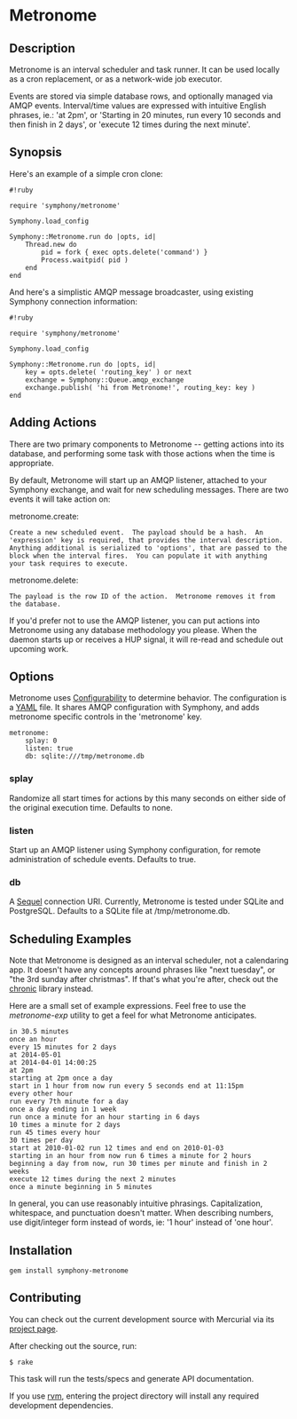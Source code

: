 # Metronome

## Description

Metronome is an interval scheduler and task runner.  It can be used
locally as a cron replacement, or as a network-wide job executor.

Events are stored via simple database rows, and optionally managed
via AMQP events.  Interval/time values are expressed with intuitive
English phrases, ie.: 'at 2pm', or 'Starting in 20 minutes, run every 10
seconds and then finish in 2 days', or 'execute 12 times during the next
minute'.

## Synopsis

Here's an example of a simple cron clone:

```
#!ruby

require 'symphony/metronome'

Symphony.load_config

Symphony::Metronome.run do |opts, id|
	Thread.new do
		pid = fork { exec opts.delete('command') }
		Process.waitpid( pid )
	end
end
```


And here's a simplistic AMQP message broadcaster, using existing
Symphony connection information:

```
#!ruby

require 'symphony/metronome'

Symphony.load_config

Symphony::Metronome.run do |opts, id|
	key = opts.delete( 'routing_key' ) or next
	exchange = Symphony::Queue.amqp_exchange
	exchange.publish( 'hi from Metronome!', routing_key: key )
end
```

## Adding Actions

There are two primary components to Metronome -- getting actions into
its database, and performing some task with those actions when the time
is appropriate.

By default, Metronome will start up an AMQP listener, attached to your
Symphony exchange, and wait for new scheduling messages.  There are two
events it will take action on:

metronome.create:

	Create a new scheduled event.  The payload should be a hash.  An
	'expression' key is required, that provides the interval description.
	Anything additional is serialized to 'options', that are passed to the
	block when the interval fires.  You can populate it with anything
	your task requires to execute.

metronome.delete:

	The payload is the row ID of the action.  Metronome removes it from
	the database.

If you'd prefer not to use the AMQP listener, you can put actions into
Metronome using any database methodology you please.  When the daemon
starts up or receives a HUP signal, it will re-read and schedule out
upcoming work.


## Options

Metronome uses
[Configurability](https://rubygems.org/gems/configurability) to determine
behavior.  The configuration is a [YAML](http://www.yaml.org/) file.  It
shares AMQP configuration with Symphony, and adds metronome specific
controls in the 'metronome' key.

	metronome:
		splay: 0
		listen: true
		db: sqlite:///tmp/metronome.db


### splay

Randomize all start times for actions by this many seconds on either
side of the original execution time.  Defaults to none.

### listen

Start up an AMQP listener using Symphony configuration, for remote
administration of schedule events.  Defaults to true.

### db

A [Sequel](https://rubygems.org/gems/sequel) connection URI.  Currently,
Metronome is tested under SQLite and PostgreSQL.  Defaults to a SQLite
file at /tmp/metronome.db.


## Scheduling Examples

Note that Metronome is designed as an interval scheduler, not a
calendaring app.  It doesn't have any concepts around phrases like "next
tuesday", or "the 3rd sunday after christmas".  If that's what you're
after, check out the [chronic](http://rubygems.org/gems/chronic)
library instead.

Here are a small set of example expressions.  Feel free to use the
*metronome-exp* utility to get a feel for what Metronome anticipates.

```
in 30.5 minutes
once an hour
every 15 minutes for 2 days
at 2014-05-01
at 2014-04-01 14:00:25
at 2pm
starting at 2pm once a day
start in 1 hour from now run every 5 seconds end at 11:15pm
every other hour
run every 7th minute for a day
once a day ending in 1 week
run once a minute for an hour starting in 6 days
10 times a minute for 2 days
run 45 times every hour
30 times per day
start at 2010-01-02 run 12 times and end on 2010-01-03
starting in an hour from now run 6 times a minute for 2 hours
beginning a day from now, run 30 times per minute and finish in 2 weeks
execute 12 times during the next 2 minutes
once a minute beginning in 5 minutes
```

In general, you can use reasonably intuitive phrasings.  Capitalization,
whitespace, and punctuation doesn't matter.  When describing numbers,
use digit/integer form instead of words, ie: '1 hour' instead of 'one
hour'.


## Installation

```
gem install symphony-metronome
```

## Contributing

You can check out the current development source with Mercurial via its
[project page](http://bitbucket.org/mahlon/symphony-metronome). 

After checking out the source, run:

```
$ rake
```

This task will run the tests/specs and generate API documentation.

If you use [rvm](http://rvm.io/), entering the project directory will
install any required development dependencies.
